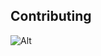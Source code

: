 





## Contributing

![Alt](https://repobeats.axiom.co/api/embed/41ee7cd87039e77f6e7c56cb67e048bd33dc5ab8.svg "Repobeats analytics image")

